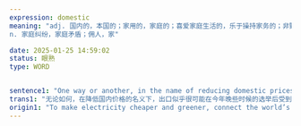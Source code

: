 ```yaml
---
expression: domestic
meaning: "adj. 国内的，本国的；家用的，家庭的；喜爱家庭生活的，乐于操持家务的；非野生的，驯养的
n. 家庭纠纷，家庭矛盾；佣人，家"

date: 2025-01-25 14:59:02
status: 眼熟
type: WORD


sentence1: "One way or another, in the name of reducing domestic prices, exports seem likely to be curbed after elections later this year."
trans1: "无论如何，在降低国内价格的名义下，出口似乎很可能在今年晚些时候的选举后受到抑制。"
origin1: "To make electricity cheaper and greener, connect the world’s grids.md"
---
```

